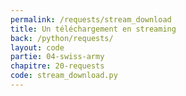 ```yaml
---
permalink: /requests/stream_download
title: Un téléchargement en streaming
back: /python/requests/
layout: code
partie: 04-swiss-army
chapitre: 20-requests
code: stream_download.py
---
```

